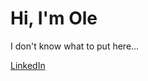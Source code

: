 <h1>Hi, I'm Ole</h1>
<p>I don't know what to put here...</p>

<a href="https://www.linkedin.com/in/ole-w-77a967274/" target="_blank">LinkedIn</a>
